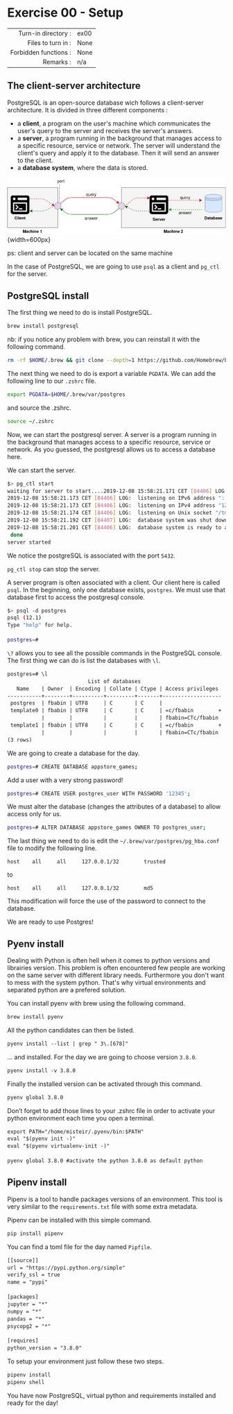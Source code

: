 # Exercise 00 - Setup

|                       |      |
| --------------------: | ---- |
|   Turn-in directory : | ex00 |
|    Files to turn in : | None |
| Forbidden functions : | None |
|             Remarks : | n/a  |

## The client-server architecture

PostgreSQL is an open-source database wich follows a client-server architecture. It is divided in three different components :
- a **client**, a program on the user's machine which communicates the user's query to the server and receives the server's answers. 
- a **server**, a program running in the background that manages access to a specific resource, service or network. The server will understand the client's query and apply it to the database. Then it will send an answer to the client.
- a **database system**, where the data is stored.

![client-server architecture](../assets/client_server.png){width=600px}

ps: client and server can be located on the same machine

In the case of PostgreSQL, we are going to use `psql` as a client and `pg_ctl` for the server.

## PostgreSQL install

The first thing we need to do is install PostgreSQL.

```bash
brew install postgresql
```

nb: if you notice any problem with brew, you can reinstall it with the following command.

```bash
rm -rf $HOME/.brew && git clone --depth=1 https://github.com/Homebrew/brew $HOME/.brew && echo 'export PATH=$HOME/.brew/bin:$PATH' >> $HOME/.zshrc && source $HOME/.zshrc && brew update
```

The next thing we need to do is export a variable `PGDATA`. We can add the following line to our `.zshrc` file.

```bash
export PGDATA=$HOME/.brew/var/postgres
```

and source the .zshrc.

```bash
source ~/.zshrc
```

Now, we can start the postgresql server. A server is a program running in the background that manages access to a specific resource, service or network. As you guessed, the postgresql allows us to access a database here.

We can start the server.

```bash
$> pg_ctl start
waiting for server to start....2019-12-08 15:58:21.171 CET [84406] LOG:  starting PostgreSQL 12.1 on x86_64-apple-darwin18.6.0, compiled by Apple LLVM version 10.0.1 (clang-1001.0.46.4), 64-bit
2019-12-08 15:58:21.173 CET [84406] LOG:  listening on IPv6 address "::1", port 5432
2019-12-08 15:58:21.173 CET [84406] LOG:  listening on IPv4 address "127.0.0.1", port 5432
2019-12-08 15:58:21.174 CET [84406] LOG:  listening on Unix socket "/tmp/.s.PGSQL.5432"
2019-12-08 15:58:21.192 CET [84407] LOG:  database system was shut down at 2019-12-08 15:49:49 CET
2019-12-08 15:58:21.201 CET [84406] LOG:  database system is ready to accept connections
 done
server started
```

We notice the postgreSQL is associated with the port `5432`.

`pg_ctl stop` can stop the server.

A server program is often associated with a client. Our client here is called `psql`. In the beginning, only one database exists, `postgres`. We must use that database first to access the postgresql console.

```bash
$> psql -d postgres
psql (12.1)
Type "help" for help.

postgres=# 
```

`\?` allows you to see all the possible commands in the PostgreSQL console.
The first thing we can do is list the databases with `\l`.

```txt
postgres=# \l
                          List of databases
   Name    | Owner  | Encoding | Collate | Ctype | Access privileges
-----------+--------+----------+---------+-------+-------------------
 postgres  | fbabin | UTF8     | C       | C     |
 template0 | fbabin | UTF8     | C       | C     | =c/fbabin        +
           |        |          |         |       | fbabin=CTc/fbabin
 template1 | fbabin | UTF8     | C       | C     | =c/fbabin        +
           |        |          |         |       | fbabin=CTc/fbabin
(3 rows)
```

We are going to create a database for the day.
```bash
postgres=# CREATE DATABASE appstore_games;
```
Add a user with a very strong password!
```bash
postgres=# CREATE USER postgres_user WITH PASSWORD '12345';
```
We must alter the database (changes the attributes of a database) to allow access only for us.
```bash
postgres=# ALTER DATABASE appstore_games OWNER TO postgres_user;
```
The last thing we need to do is edit the `~/.brew/var/postgres/pg_hba.conf` file to modify the following line.
```
host	all		all		127.0.0.1/32		trusted
```
to
```
host	all		all		127.0.0.1/32		md5
```
This modification will force the use of the password to connect to the database. 

We are ready to use Postgres!

## Pyenv install

Dealing with Python is often hell when it comes to python versions and librairies version. This problem is often encountered few people are working on the same server with different library needs.
Furthermore you don't want to mess with the system python. That's why virtual environments and separated python are a prefered solution.

You can install pyenv with brew using the following command.

```txt
brew install pyenv
```

All the python candidates can then be listed.

```txt
pyenv install --list | grep " 3\.[678]"
```
... and installed. For the day we are going to choose version `3.8.0`.

```txt
pyenv install -v 3.8.0
```

Finally the installed version can be activated through this command.

```txt
pyenv global 3.8.0
```

Don’t forget to add those lines to your .zshrc file in order to activate your python environment each time you open a terminal.

```txt
export PATH="/home/misteir/.pyenv/bin:$PATH"
eval "$(pyenv init -)"
eval "$(pyenv virtualenv-init -)"

pyenv global 3.8.0 #activate the python 3.8.0 as default python
```

## Pipenv install

Pipenv is a tool to handle packages versions of an environment. This tool is very similar to the `requirements.txt` file with some extra metadata.

Pipenv can be installed with this simple command.

```txt
pip install pipenv
```

You can find a toml file for the day named `Pipfile`.

```txt
[[source]]
url = "https://pypi.python.org/simple"
verify_ssl = true
name = "pypi"

[packages]
jupyter = "*"
numpy = "*"
pandas = "*"
psycopg2 = "*"

[requires]
python_version = "3.8.0"
```

To setup your environment just follow these two steps.

```txt
pipenv install
pipenv shell
```

You have now PostgreSQL, virtual python and requirements installed and ready for the day!
